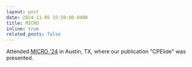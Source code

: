 ```yaml
---
layout: post
date: 2024-11-05 15:59:00-0400
title: MICRO
inline: true
related_posts: false
---
```


Attended [MICRO '24](https://x.com/rajesh_s_/status/1853491991327527395) in Austin, TX, where our publication "CPElide" was presented.
